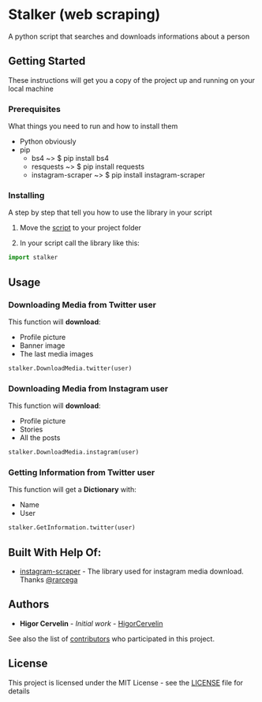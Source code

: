 # Stalker (web scraping)
A python script that searches and downloads informations about a person

## Getting Started

These instructions will get you a copy of the project up and running on your local machine

### Prerequisites

What things you need to run and how to install them

* Python obviously
* pip
  * bs4 ~> $ pip install bs4
  * resquests ~> $ pip install requests
  * instagram-scraper ~> $ pip install instagram-scraper

### Installing

A step by step that tell you how to use the library in your script

1. Move the [script](stalker.py) to your project folder

2. In your script call the library like this:  
```python
import stalker
```

## Usage

### Downloading Media from Twitter user

This function will **download**:
* Profile picture
* Banner image
* The last media images

```python
stalker.DownloadMedia.twitter(user)
```

### Downloading Media from Instagram user

This function will **download**:
* Profile picture
* Stories
* All the posts

```python
stalker.DownloadMedia.instagram(user)
```

### Getting Information from Twitter user

This function will get a **Dictionary** with:
* Name
* User

```python
stalker.GetInformation.twitter(user)
```
## Built With Help Of:
  * [instagram-scraper](https://github.com/rarcega/instagram-scraper) - The library used for instagram media download. Thanks [@rarcega](https://github.com/rarcega)

## Authors

* **Higor Cervelin** - *Initial work* - [HigorCervelin](https://github.com/HigorCervelin)

See also the list of [contributors](https://github.com/HigorCervelin/stalker/contributors) who participated in this project.

## License

This project is licensed under the MIT License - see the [LICENSE](LICENSE) file for details
